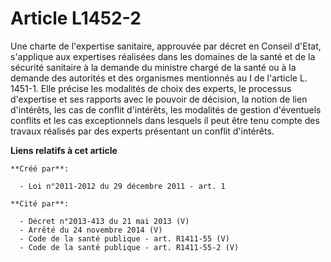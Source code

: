 # Article L1452-2

Une charte de l'expertise sanitaire, approuvée par décret en Conseil d'Etat, s'applique aux expertises réalisées dans les
domaines de la santé et de la sécurité sanitaire à la demande du ministre chargé de la santé ou à la demande des autorités et
des organismes mentionnés au I de l'article L. 1451-1. Elle précise les modalités de choix des experts, le processus
d'expertise et ses rapports avec le pouvoir de décision, la notion de lien d'intérêts, les cas de conflit d'intérêts, les
modalités de gestion d'éventuels conflits et les cas exceptionnels dans lesquels il peut être tenu compte des travaux
réalisés par des experts présentant un conflit d'intérêts.

**Liens relatifs à cet article**

	**Créé par**:

	  - Loi n°2011-2012 du 29 décembre 2011 - art. 1

	**Cité par**:

	  - Décret n°2013-413 du 21 mai 2013 (V)
	  - Arrêté du 24 novembre 2014 (V)
	  - Code de la santé publique - art. R1411-55 (V)
	  - Code de la santé publique - art. R1411-55-2 (V)
